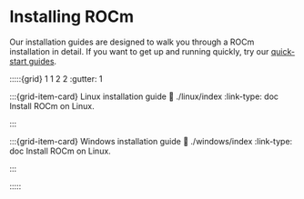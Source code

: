 # Installing ROCm

Our installation guides are designed to walk you through a ROCm installation in detail. If you want to get up and running quickly, try our [quick-start guides](../quick_start/index).

:::::{grid} 1 1 2 2
:gutter: 1

:::{grid-item-card} Linux installation guide
:link: ./linux/index
:link-type: doc
Install ROCm on Linux.

:::

:::{grid-item-card} Windows installation guide
:link: ./windows/index
:link-type: doc
Install ROCm on Linux.

:::

:::::
